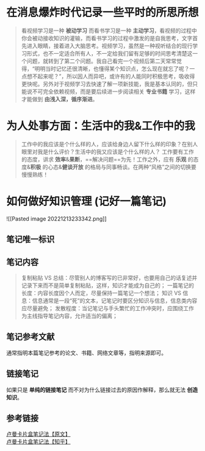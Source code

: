 # 在消息爆炸时代记录一些平时的所思所想

>看视频学习是一种 **被动学习** 而看书学习是一种 **主动学习**，看视频的过程中你会被动接收知识的灌输，而看书学习的过程中激发的是自我思考，文字首先进入眼睛，接着进入大脑思考。视频学习，虽然是一种视听结合的现行学习形式，也不一定适合所有人，不一定给我们留有足够的时间思考清楚这一个问题，就转到了第二个问题。我自己看完一个视频后第二天常常觉得，“明明当时记忆还很清晰，也懂得某个知识点，怎么现在就忘了呢？一点想不起来呢？”，所以因人而异吧，或许有的人能同时积极思考，吸收得更快呢。另外对于视频学习去快速了解一项新技能，我是基本认同的，但只能说不可完全依赖视频，而是要后续进一步阅读相关 **专业书籍** 学习，这样才能做到 **由浅入深，循序渐进**。

# 为人处事方面：生活中的我&工作中的我

>工作中的我应该是个什么样的人，应该给身边人留下什么样的印象？在别人眼里对我是什么评价？生活中的我又应该是个什么样的人？
>工作要有工作的态度，讲求 **效率**&**果断**，==解决问题==为先！工作之外，应有 **乐观** 的态度&**积极** 的心态&**健谈开放** 的格局与同事畅谈。在两种“风格”之间的切换要慢慢熟练！

# 如何做好知识管理 (记好一篇笔记)

![[Pasted image 20221213233342.png]]

## 笔记唯一标识

## 笔记内容

> 复制粘贴 VS 总结：尽管别人的博客写的已非常好，也要用自己的话复述并记录下来而不是简单复制粘贴，这样，知识才能成为自己的；
> 一篇笔记的长度：内容长度因个人而定，尽量保持一篇笔记一个想法；
> 知识 VS 信息：信息通常是一段“死”的文本，记笔记时要区分知识与信息，信息类内容应尽量避免；
>发散程度：当记笔记与手头繁忙的工作冲突时，应围绕工作为主线指导笔记内容，允许适当的偏离；

## 笔记参考文献

通常指明本篇笔记参考的论文、书籍、网络文章等，指明来源即可。

## 链接笔记

如果只是 **单纯的链接笔记** 而不对为什么链接过去的原因作解释，那么就无法 **创造知识**。

## 参考链接

[卢曼卡片盒笔记法【原文】](https://zettelkasten.de/introduction/zh/)  
[卢曼卡片盒笔记法【知乎】](https://zhuanlan.zhihu.com/p/336706087)
